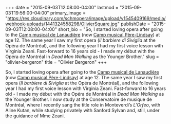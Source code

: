 +++
date = "2015-09-03T12:08:00-04:00"
lastmod = "2015-09-03T19:56:00-04:00"
primary_image = "https://res.cloudinary.com/schmopera/image/upload/v1545409169/media/webhook-uploads/1441324558298/OlivierSquare.jpg"
publishDate = "2015-09-03T12:08:00-04:00"
short_bio = "So, I started loving opera after going to the [Camp musical de Lanaudière](http://campmusicalperelindsay.com/en/) (now [Camp musical Père-Lindsay](http://campmusicalperelindsay.com/en/)) at age 12. The same year I saw my first opera (*Il barbiere di Siviglia* at the Opéra de Montréal), and the following year I had my first voice lesson with Virginia Zeani. Fast-forward to 16 years old - I made my début with the Opéra de Montréal in *Dead Man Walking* as the Younger Brother."
slug = "olivier-bergeron"
title = "Olivier Bergeron"
+++

So, I started loving opera after going to the [Camp musical de Lanaudière](http://campmusicalperelindsay.com/en/) (now [Camp musical Père-Lindsay](http://campmusicalperelindsay.com/en/)) at age 12. The same year I saw my first opera (*Il barbiere di Siviglia* at the Opéra de Montréal), and the following year I had my first voice lesson with Virginia Zeani. Fast-forward to 16 years old - I made my début with the Opéra de Montréal in *Dead Man Walking* as the Younger Brother. I now study at the Conservatoire de musique de Montréal, where I recently sang the title role in Monteverdi’s *L'Orfeo*, with Aline Kutan, while studying privately with Sanford Sylvan and, still, under the guidance of Mme Zeani.
